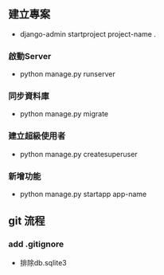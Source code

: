 ##  建立專案  
- django-admin startproject project-name .

### 啟動Server 
- python manage.py runserver 

### 同步資料庫 
- python manage.py migrate

### 建立超級使用者 
- python manage.py createsuperuser

### 新增功能 
- python manage.py startapp app-name


## git 流程

### add .gitignore
- 排除db.sqlite3